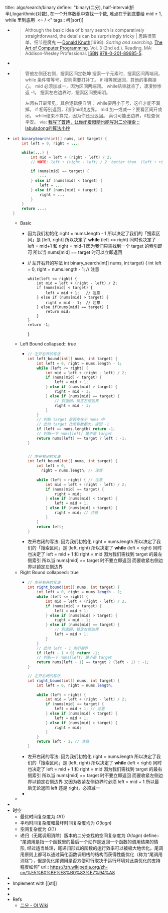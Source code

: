 title:: algo/search/binary
define:: "binary(二分), half-interval(折半),logarithmic(对数), 在一个升序数组中查找一个数, 难点在于到底要给 mid ± 1, while 里到底用  <= / <"
tags:: #[[sort]]

- >Although the basic idea of binary search is comparatively straightforward, the details can be surprisingly tricky | 思路很简单，细节是魔鬼
  — [Donald Knuth](https://en.wikipedia.org/wiki/Donald_Knuth)(1998). *Sorting and searching*. [The Art of Computer Programming](https://en.wikipedia.org/wiki/The_Art_of_Computer_Programming). Vol. 3 (2nd ed.). Reading, MA: Addison-Wesley Professional. [ISBN](https://en.wikipedia.org/wiki/ISBN_(identifier)) [978-0-201-89685-5](https://en.wikipedia.org/wiki/Special:BookSources/978-0-201-89685-5).
-
- > 管他左侧还右侧，搜索区间定乾坤
  搜索一个元素时，搜索区间两端闭。
  while 条件带等号，否则需要打补丁。
  if 相等就返回，其他的事甭操心。
  mid 必须加减一，因为区间两端闭。
  while结束就凉了，凄凄惨惨返 -1。
  搜索左右边界时，搜索区间要阐明。
  >
  >左闭右开最常见，其余逻辑便自明：
  while要用小于号，这样才能不漏掉。
  if 相等别返回，利用mid锁边界。
  mid 加一或减一？要看区间开或闭。
  while结束不算完，因为你还没返回。
  索引可能出边界，if检查保平安。
  via: [我写了首诗，让你闭着眼睛也能写对二分搜索 :: labuladong的算法小抄](https://labuladong.github.io/algo/2/20/29/)
- ```java
  int binarySearch(int[] nums, int target) {
      int left = 0, right = ...;
  
      while(...) {
          int mid = left + (right - left) / 2;
          // NOTE: left + (right - left) / 2  better than  (left + right) / 2
        
          if (nums[mid] == target) {
              ...
          } else if (nums[mid] < target) {
              left = ...
          } else if (nums[mid] > target) {
              right = ...
          }
      }
      return ...;
  }
  ```
  - Basic
    - 因为我们初始化 right = nums.length - 1
      所以决定了我们的「搜索区间」是 [left, right]
      所以决定了 **while** (left <= right)
      同时也决定了 left = mid+1 和 right = mid-1
      因为我们只需找到一个 target 的索引即可
      所以当 nums[mid] == target 时可以立即返回
    - // 左开右开的写法
      int binary_search(int[] nums, int target) {
          int left = 0, 
            right = nums.length - 1; // 注意
      
          while(left <= right) {
              int mid = left + (right - left) / 2;
              if (nums[mid] < target) {
                  left = mid + 1;   // 注意
              } else if (nums[mid] > target) {
                  right = mid - 1;  // 注意
              } else if(nums[mid] == target) {
                  return mid;
              }
          }
          return -1;
      }
  - Left Bound
    collapsed:: true
    - ```cpp
      // 左开右开的写法
      int left_bound(int[] nums, int target) {
          int left = 0, right = nums.length - 1;
          while (left <= right) {
              int mid = left + (right - left) / 2;
              if (nums[mid] < target) {
                  left = mid + 1;
              } else if (nums[mid] > target) {
                  right = mid - 1;
              } else if (nums[mid] == target) {
                  // 别返回，锁定左侧边界
                  right = mid - 1;
              }
          }
          // 判断 target 是否存在于 nums 中
          // 此时 target 比所有数都大，返回 -1
          if (left == nums.length) return -1;
          // 判断一下 nums[left] 是不是 target
          return nums[left] == target ? left : -1;
      }
      
      
      // 左开右闭的写法
      int left_bound(int[] nums, int target) {
          int left = 0,
            right = nums.length; // 注意
          
          while (left < right) { // 注意
              int mid = left + (right - left) / 2;
              if (nums[mid] == target) {
                  right = mid;
              } else if (nums[mid] < target) {
                  left = mid + 1;
              } else if (nums[mid] > target) {
                  right = mid; // 注意
              }
          }
          return left;
      }
      ```
    - 左开右闭的写法:
      因为我们初始化 right = nums.length
      所以决定了我们的「搜索区间」是 [left, right)
      所以决定了 **while** (left < right)
      同时也决定了 left = mid + 1 和 right = mid
      因为我们需找到 target 的最左侧索引
      所以当 nums[mid] == target 时不要立即返回
      而要收紧右侧边界以锁定左侧边界
  - Right Bound
    collapsed:: true
    - ```java
      // 左开右开的写法
      int right_bound(int[] nums, int target) {
          int left = 0, right = nums.length - 1;
          while (left <= right) {
              int mid = left + (right - left) / 2;
              if (nums[mid] < target) {
                  left = mid + 1;
              } else if (nums[mid] > target) {
                  right = mid - 1;
              } else if (nums[mid] == target) {
                  // 别返回，锁定右侧边界
                  left = mid + 1;
              }
          }
          // 此时 left - 1 索引越界
          if (left - 1 < 0) return -1;
          // 判断一下 nums[left] 是不是 target
          return nums[left - 1] == target ? (left - 1) : -1;
      }
      
      // 左开右闭的写法
      int right_bound(int[] nums, int target) {
          int left = 0, right = nums.length;
          
          while (left < right) {
              int mid = left + (right - left) / 2;
              if (nums[mid] == target) {
                  left = mid + 1; // 注意
              } else if (nums[mid] < target) {
                  left = mid + 1;
              } else if (nums[mid] > target) {
                  right = mid;
              }
          }
          return left - 1; // 注意
      }
      ```
    - 左开右闭的写法:
      因为我们初始化 right = nums.length
      所以决定了我们的「搜索区间」是 [left, right)
      所以决定了 **while** (left < right)
      同时也决定了 left = mid + 1 和 right = mid
      因为我们需找到 target 的最右侧索引
      所以当 nums[mid] == target 时不要立即返回
      而要收紧左侧边界以锁定右侧边界
      又因为收紧左侧边界时必须 left = mid + 1
      所以最后无论返回 left 还是 right，必须减一
    -
  -
-
- 时空
  - 最优时间复杂度为 $O(1)$
  - 平均时间复杂度和最坏时间复杂度均为 $O(log n)$
  - 空间复杂度为 $O(1)$
  - 递归（无尾调用消除）版本的二分查找的空间复杂度为 $O(log n)$
    define:: "尾调用是指一个函数里的最后一个动作是返回一个函数的调用结果的情形, 经过适当处理，尾递归形式的函数的运行效率可以被极大地优化。尾调用原则上都可以通过简化函数调用栈的结构而获得性能优化（称为“尾调用消除”），但是优化尾调用是否方便可行取决于运行环境对此类优化的支持程度如何"
    url:: https://zh.wikipedia.org/zh-cn/%E5%B0%BE%E8%B0%83%E7%94%A8
-
- Implement with [[stl]]
-
-
- Refs
  - [二分 - OI Wiki](https://oi-wiki.org/basic/binary/)